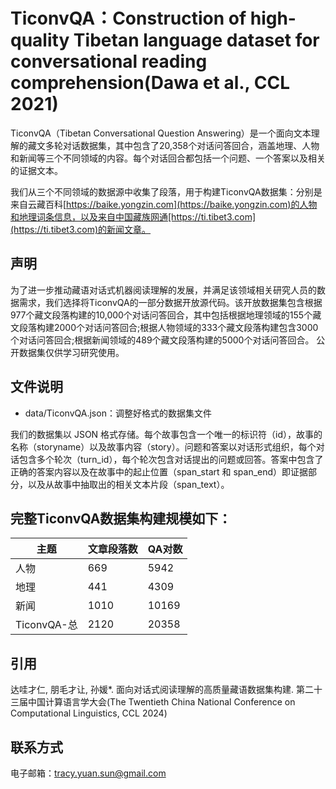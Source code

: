 # TiconvQA：Construction of high-quality Tibetan language dataset for conversational reading comprehension(Dawa et al., CCL 2021)

TiconvQA（Tibetan Conversational Question Answering）是一个面向文本理解的藏文多轮对话数据集，其中包含了20,358个对话问答回合，涵盖地理、人物和新闻等三个不同领域的内容。每个对话回合都包括一个问题、一个答案以及相关的证据文本。

我们从三个不同领域的数据源中收集了段落，用于构建TiconvQA数据集：分别是来自云藏百科[https://baike.yongzin.com](https://baike.yongzin.com)的人物和地理词条信息，以及来自中国藏族网通[https://ti.tibet3.com](https://ti.tibet3.com)的新闻文章。


## 声明
为了进一步推动藏语对话式机器阅读理解的发展，并满足该领域相关研究人员的数据需求，我们选择将TiconvQA的一部分数据开放源代码。该开放数据集包含根据977个藏文段落构建的10,000个对话问答回合，其中包括根据地理领域的155个藏文段落构建2000个对话问答回合;根据人物领域的333个藏文段落构建包含3000个对话问答回合;根据新闻领域的489个藏文段落构建的5000个对话问答回合。
公开数据集仅供学习研究使用。

## 文件说明
- data/TiconvQA.json：调整好格式的数据集文件

我们的数据集以 JSON 格式存储。每个故事包含一个唯一的标识符（id），故事的名称（storyname）以及故事内容（story）。问题和答案以对话形式组织，每个对话包含多个轮次（turn_id），每个轮次包含对话提出的问题或回答。答案中包含了正确的答案内容以及在故事中的起止位置（span_start 和 span_end）即证据部分，以及从故事中抽取出的相关文本片段（span_text）。

## 完整TiconvQA数据集构建规模如下：
| 主题   |文章段落数 | QA对数  |
|--------|------------|---------|
| 人物   | 669        | 5942    |
| 地理   | 441        | 4309    |
| 新闻   | 1010       | 10169   |
| TiconvQA-总| 2120       | 20358   |

## 引用

达哇才仁, 朋毛才让, 孙媛*. 面向对话式阅读理解的高质量藏语数据集构建. 第二十三届中国计算语言学大会(The Twentieth China National Conference on Computational Linguistics, CCL 2024)

## 联系方式

电子邮箱：tracy.yuan.sun@gmail.com
